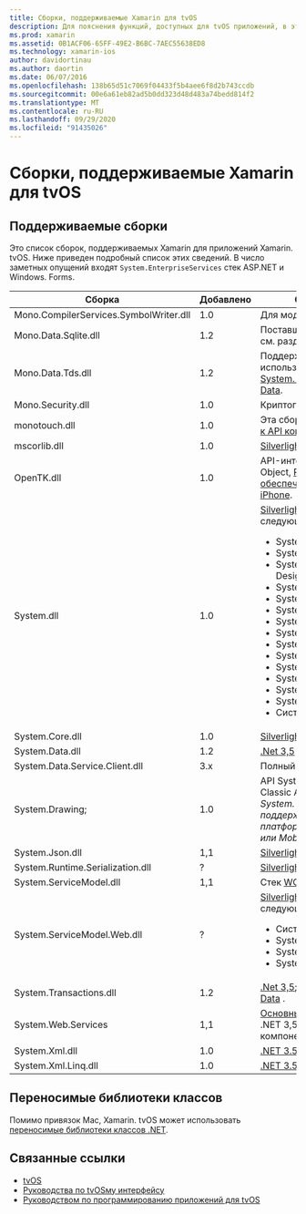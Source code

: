 ```yaml
---
title: Сборки, поддерживаемые Xamarin для tvOS
description: Для пояснения функций, доступных для tvOS приложений, в этом документе содержится список сборок, поддерживаемых Xamarin для разработки tvOS.
ms.prod: xamarin
ms.assetid: 0B1ACF06-65FF-49E2-B6BC-7AEC55638ED8
ms.technology: xamarin-ios
author: davidortinau
ms.author: daortin
ms.date: 06/07/2016
ms.openlocfilehash: 138b65d51c7069f04433f5b4aee6f8d2b743ccdb
ms.sourcegitcommit: 00e6a61eb82ad5b0dd323d48d483a74bedd814f2
ms.translationtype: MT
ms.contentlocale: ru-RU
ms.lasthandoff: 09/29/2020
ms.locfileid: "91435026"
---
```

# <a name="assemblies-supported-by-xamarin-for-tvos"></a>Сборки, поддерживаемые Xamarin для tvOS

## <a name="supported-assemblies"></a>Поддерживаемые сборки

Это список сборок, поддерживаемых Xamarin для приложений Xamarin. tvOS. Ниже приведен подробный список этих сведений.  В число заметных опущений входят `System.EnterpriseServices` стек ASP.NET и Windows. Forms.

|Сборка|Добавлено|Совместимость API|
|---|---|---|
|Mono.CompilerServices.SymbolWriter.dll|1.0|Для модулей записи компилятора.|
|Mono.Data.Sqlite.dll|1.2|Поставщик ADO.NET для SQLite; см. раздел [ограничения](~/ios/data-cloud/system.data.md).|
|Mono.Data.Tds.dll|1.2|Поддержка протокола TDS; используется для поддержки [System. Data. SqlClient](xref:System.Data.SqlClient) в [System. Data](~/ios/data-cloud/system.data.md).|
|Mono.Security.dll|1.0|Криптографические API.|
|monotouch.dll|1.0|Эта сборка содержит [привязку C# к API кокоатауч](/dotnet/api/?view=xamarinios-10.8).|
|mscorlib.dll|1.0|[Silverlight](/previous-versions/windows/silverlight/dotnet-windows-silverlight/cc838194(v=vs.95))|
|OpenTK.dll|1.0|API-интерфейсы OpenGL/Open Object, [Расширенные для обеспечения поддержки устройств iPhone](xref:OpenGLES).|
|System.dll|1.0|[Silverlight](/previous-versions/windows/silverlight/dotnet-windows-silverlight/cc838194(v=vs.95)), а также типы из следующих пространств имен: <ul><li>System.Collections.Specialized</li> <li>System.ComponentModel</li> <li>System. ComponentModel. Design</li> <li>System.Diagnostics</li> <li>System.IO.Compression</li> <li>System.Net</li> <li>System .NET. Cache</li> <li>System.Net.Mail</li> <li>System .NET. MIME</li> <li>System.Net.NetworkInformation</li> <li>System.Net.Security</li> <li>System.Net.Sockets</li> <li>System.Security.Authentication</li> <li>System.Security.Cryptography</li> <li>Системные. Timers</li></ul>|
|System.Core.dll|1.0|[Silverlight](/previous-versions/windows/silverlight/dotnet-windows-silverlight/cc838194(v=vs.95))|
|System.Data.dll|1.2|[.Net 3,5](/previous-versions/ms229335(v=vs.100)) [с удаленными функциями](~/ios/data-cloud/system.data.md).|
|System.Data.Service.Client.dll|3.x|Полный клиент oData.|
|System.Drawing;|1.0|API System. Drawing — только Classic API.<br />_System. Drawing не поддерживается в Unified API для платформы Xamarin. Mac .NET 4,5 или Mobile._|
|System.Json.dll|1,1|[Silverlight](/previous-versions/windows/silverlight/dotnet-windows-silverlight/cc838194(v=vs.95))|
|System.Runtime.Serialization.dll|?|[Silverlight](/previous-versions/windows/silverlight/dotnet-windows-silverlight/cc838194(v=vs.95))|
|System.ServiceModel.dll|1,1|Стек [WCF](../../../cross-platform/data-cloud/web-services/index.md) , имеющийся в [Silverlight](/previous-versions/windows/silverlight/dotnet-windows-silverlight/cc838194(v=vs.95))|
|System.ServiceModel.Web.dll|?|[Silverlight](/previous-versions/windows/silverlight/dotnet-windows-silverlight/cc838194(v=vs.95)), а также типы из следующих пространств имен: <ul><li>Система</li><li>System.ServiceModel.Channels</li><li>System.ServiceModel.Description</li><li>System.ServiceModel.Web</li></ul>|
|System.Transactions.dll|1.2|[.Net 3,5](/previous-versions/ms229335(v=vs.100)); часть поддержки [System. Data](../../data-cloud/system.data.md) .|
|System.Web.Services|1,1|[Основные веб-службы](../../../cross-platform/data-cloud/web-services/index.md) из профиля .NET 3,5 с удаленными компонентами сервера.|
|System.Xml.dll|1.0|[.NET 3.5](/previous-versions/ms229335(v=vs.100))|
|System.Xml.Linq.dll|1.0|[.NET 3.5](/previous-versions/ms229335(v=vs.100))|

<a name="Summary"></a>

## <a name="portable-class-libraries"></a>Переносимые библиотеки классов

Помимо привязок Mac, Xamarin. tvOS может использовать [переносимые библиотеки классов .NET](~/cross-platform/app-fundamentals/pcl.md).

## <a name="related-links"></a>Связанные ссылки

- [tvOS](https://developer.apple.com/tvos/)
- [Руководства по tvOSму интерфейсу](https://developer.apple.com/tvos/human-interface-guidelines/)
- [Руководством по программированию приложений для tvOS](https://developer.apple.com/library/prerelease/tvos/documentation/General/Conceptual/AppleTV_PG/)